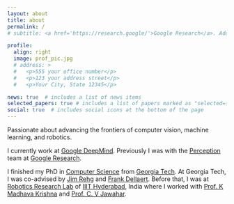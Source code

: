 ```yaml
---
layout: about
title: about
permalink: /
# subtitle: <a href='https://research.google/'>Google Research</a>. Address. Contacts. Moto. Etc.

profile:
  align: right
  image: prof_pic.jpg
  # address: >
  #   <p>555 your office number</p>
  #   <p>123 your address street</p>
  #   <p>Your City, State 12345</p>

news: true  # includes a list of news items
selected_papers: true # includes a list of papers marked as "selected={true}"
social: true  # includes social icons at the bottom of the page
---
```


Passionate about advancing the frontiers of computer vision, machine learning, and robotics.

I currently work at [Google DeepMind](https://deepmind.google/). Previously I was with the [Perception](https://research.google/teams/perception/) team at [Google Research](https://research.google/).

I finished my PhD in [Computer Science](https://www.cc.gatech.edu/degree-programs/phd-computer-science) from [Georgia Tech](https://www.gatech.edu/). At Georgia Tech, I was co-advised by [Jim Rehg](https://rehg.org/) and [Frank Dellaert](https://dellaert.github.io/). Before that, I was at [Robotics Research Lab](https://robotics.iiit.ac.in/) of [IIIT Hyderabad](https://www.iiit.ac.in/), India where I worked with [Prof. K Madhava Krishna](https://www.iiit.ac.in/people/faculty/mkrishna/) and [Prof. C. V Jawahar](https://faculty.iiit.ac.in/~jawahar/).
